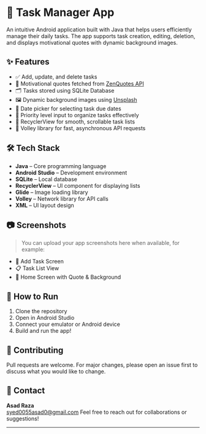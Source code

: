 # 📱 Task Manager App

An intuitive Android application built with Java that helps users efficiently manage their daily tasks. The app supports task creation, editing, deletion, and displays motivational quotes with dynamic background images.

## ✨ Features

- ✅ Add, update, and delete tasks
- 🧠 Motivational quotes fetched from [ZenQuotes API](https://zenquotes.io/)
- 🗂️ Tasks stored using SQLite Database
- 🖼️ Dynamic background images using [Unsplash](https://unsplash.com/)
- 📅 Date picker for selecting task due dates
- 🌟 Priority level input to organize tasks effectively
- 🔄 RecyclerView for smooth, scrollable task lists
- 📡 Volley library for fast, asynchronous API requests

## 🛠️ Tech Stack

- **Java** – Core programming language
- **Android Studio** – Development environment
- **SQLite** – Local database
- **RecyclerView** – UI component for displaying lists
- **Glide** – Image loading library
- **Volley** – Network library for API calls
- **XML** – UI layout design

## 📷 Screenshots

> You can upload your app screenshots here when available, for example:

- 📝 Add Task Screen  
- 📋 Task List View  
- 🌅 Home Screen with Quote & Background


## 🚀 How to Run

1. Clone the repository  
2. Open in Android Studio  
3. Connect your emulator or Android device  
4. Build and run the app!

## 🤝 Contributing

Pull requests are welcome. For major changes, please open an issue first to discuss what you would like to change.

## 📧 Contact

**Asad Raza**  
syed0055asad0@gmail.com
Feel free to reach out for collaborations or suggestions!

---

